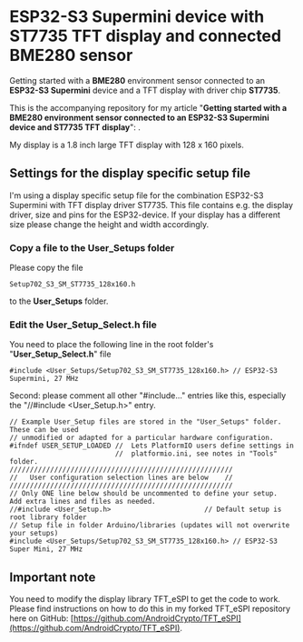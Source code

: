 # ESP32-S3 Supermini device with ST7735 TFT display and connected BME280 sensor
 Getting started with a **BME280** environment sensor connected to an **ESP32-S3 Supermini** device and a TFT display with driver chip **ST7735**.

This is the accompanying repository for my article "**Getting started with a BME280 environment sensor connected to an ESP32-S3 Supermini device and ST7735 TFT display**": .

My display is a 1.8 inch large TFT display with 128 x 160 pixels.

## Settings for the display specific setup file

I'm using a display specific setup file for the combination ESP32-S3 Supermini with TFT display driver ST7735. This file contains e.g. the display driver, size and pins for the ESP32-device. If your display has a different size please change the height and width accordingly. 

### Copy a file to the User_Setups folder

Please copy the file

    Setup702_S3_SM_ST7735_128x160.h

to the **User_Setups** folder.

### Edit the User_Setup_Select.h file

You need to place the following line in the root folder's "**User_Setup_Select.h**" file

    #include <User_Setups/Setup702_S3_SM_ST7735_128x160.h> // ESP32-S3 Supermini, 27 MHz

Second: please comment all other "#include..." entries like this, especially the "//#include <User_Setup.h>" entry.

````
// Example User_Setup files are stored in the "User_Setups" folder. These can be used
// unmodified or adapted for a particular hardware configuration.
#ifndef USER_SETUP_LOADED //  Lets PlatformIO users define settings in
                          //  platformio.ini, see notes in "Tools" folder.
///////////////////////////////////////////////////////
//   User configuration selection lines are below    //
///////////////////////////////////////////////////////
// Only ONE line below should be uncommented to define your setup.  Add extra lines and files as needed.
//#include <User_Setup.h>                       // Default setup is root library folder
// Setup file in folder Arduino/libraries (updates will not overwrite your setups)
#include <User_Setups/Setup702_S3_SM_ST7735_128x160.h> // ESP32-S3 Super Mini, 27 MHz
````

## Important note

You need to modify the display library TFT_eSPI to get the code to work. Please find instructions on how to do this in my forked TFT_eSPI repository here on GitHub: [https://github.com/AndroidCrypto/TFT_eSPI](https://github.com/AndroidCrypto/TFT_eSPI).

